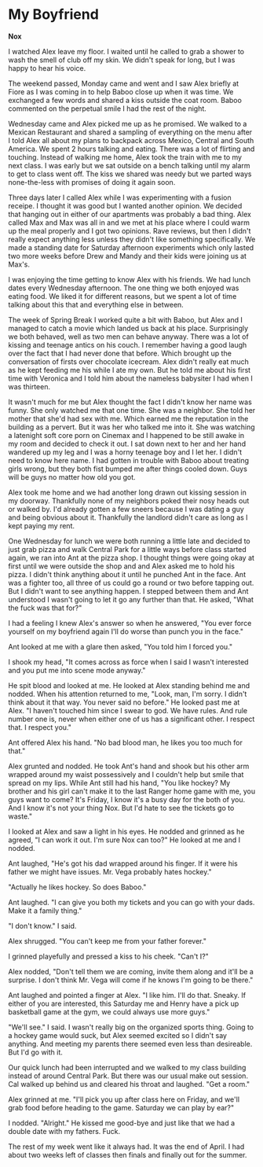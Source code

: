 # My Boyfriend

**Nox**

I watched Alex leave my floor.  I waited until he called to grab a shower to wash the smell of club off my skin.  We didn't speak for long, but I was happy to hear his voice.

The weekend passed, Monday came and went and I saw Alex briefly at Fiore as I was coming in to help Baboo close up when it was time.  We exchanged a few words and shared a kiss outside the coat room.  Baboo commented on the perpetual smile I had the rest of the night.

Wednesday came and Alex picked me up as he promised.  We walked to a Mexican Restaurant and shared a sampling of everything on the menu after I told Alex all about my plans to backpack across Mexico, Central and South America.  We spent 2 hours talking and eating.  There was a lot of flirting and touching.  Instead of walking me home, Alex took the train with me to my next class.  I was early but we sat outside on a bench talking until my alarm to get to class went off.  The kiss we shared was needy but we parted ways none-the-less with promises of doing it again soon.

Three days later I called Alex while I was experimenting with a fusion receipe.  I thought it was good but I wanted another opinion.  We decided that hanging out in either of our apartments was probably a bad thing.  Alex called Max and Max was all in and we met at his place where I could warm up the meal properly and I got two opinions.  Rave reviews, but then I didn't really expect anything less unless they didn't like something specifically.  We made a standing date for Saturday afternoon experiments which only lasted two more weeks before Drew and Mandy and their kids were joining us at Max's.

I was enjoying the time getting to know Alex with his friends.  We had lunch dates every Wednesday afternoon.  The one thing we both enjoyed was eating food.  We liked it for different reasons, but we spent a lot of time talking about this that and everything else in between.

The week of Spring Break I worked quite a bit with Baboo, but Alex and I managed to catch a movie which landed us back at his place.  Surprisingly we both behaved, well as two men can behave anyway.  There was a lot of kissing and teenage antics on his couch.  I remember having a good laugh over the fact that I had never done that before.  Which brought up the conversation of firsts over chocolate icecream.  Alex didn't really eat much as he kept feeding me his while I ate my own.  But he told me about his first time with Veronica and I told him about the nameless babysiter I had when I was thirteen.

It wasn't much for me but Alex thought the fact I didn't know her name was funny.  She only watched me that one time.  She was a neighbor.  She told her mother that she'd had sex with me.  Which earned me the reputation in the building as a pervert.  But it was her who talked me into it.  She was watching a latenight soft core porn on Cinemax and I happened to be still awake in my room and decided to check it out.  I sat down next to her and her hand wandered up my leg and I was a horny teenage boy and I let her.  I didn't need to know here name.  I had gotten in trouble with Baboo about treating girls wrong, but they both fist bumped me after things cooled down.  Guys will be guys no matter how old you got.

Alex took me home and we had another long drawn out kissing session in my doorway.  Thankfully none of my neighbors poked their nosy heads out or walked by.  I'd already gotten a few sneers because I was dating a guy and being obvious about it.  Thankfully the landlord didn't care as long as I kept paying my rent.

One Wednesday for lunch we were both running a little late and decided to just grab pizza and walk Central Park for a little ways before class started again, we ran into Ant at the pizza shop.  I thought things were going okay at first until we were outside the shop and and Alex asked me to hold his pizza.  I didn't think anything about it until he punched Ant in the face.  Ant was a fighter too, all three of us could go a round or two before tapping out.  But I didn't want to see anything happen.  I stepped between them and Ant understood I wasn't going to let it go any further than that.  He asked, "What the fuck was that for?"

I had a feeling I knew Alex's answer so when he answered, "You ever force yourself on my boyfriend again I'll do worse than punch you in the face."

Ant looked at me with a glare then asked, "You told him I forced you."

I shook my head, "It comes across as force when I said I wasn't interested and you put me into scene mode anyway."

He spit blood and looked at me.  He looked at Alex standing behind me and nodded.  When his attention returned to me, "Look, man, I'm sorry.  I didn't think about it that way.  You never said no before."  He looked past me at Alex.  "I haven't touched him since I swear to god.  We have rules.  And rule number one is, never when either one of us has a significant other.  I respect that.  I respect you."

Ant offered Alex his hand.  "No bad blood man, he likes you too much for that."

Alex grunted and nodded. He took Ant's hand and shook but his other arm wrapped around my waist possessively and I couldn't help but smile that spread on my lips.  While Ant still had his hand, "You like hockey?  My brother and his girl can't make it to the last Ranger home game with me, you guys want to come?  It's Friday, I know it's a busy day for the both of you. And I know it's not your thing Nox.  But I'd hate to see the tickets go to waste."

I looked at Alex and saw a light in his eyes.  He nodded and grinned as he agreed, "I can work it out.  I'm sure Nox can too?"  He looked at me and I nodded.

Ant laughed, "He's got his dad wrapped around his finger.  If it were his father we might have issues.  Mr. Vega probably hates hockey."

"Actually he likes hockey.  So does Baboo."

Ant laughed.  "I can give you both my tickets and you can go with your dads.  Make it a family thing."

"I don't know."  I said.

Alex shrugged.  "You can't keep me from your father forever."

I grinned playefully and pressed a kiss to his cheek.  "Can't I?"

Alex nodded, "Don't tell them we are coming, invite them along and it'll be a surprise.  I don't think Mr. Vega will come if he knows I'm going to be there."

Ant laughed and pointed a finger at Alex.  "I like him.  I'll do that.  Sneaky.  If either of you are interested, this Saturday me and Henry have a pick up basketball game at the gym, we could always use more guys."

"We'll see." I said.  I wasn't really big on the organized sports thing.  Going to a hockey game would suck, but Alex seemed excited so I didn't say anything.  And meeting my parents there seemed even less than desireable.  But I'd go with it.

Our quick lunch had been interrupted and we walked to my class building instead of around Central Park.  But there was our usual make out session.  Cal walked up behind us and cleared his throat and laughed.  "Get a room."

Alex grinned at me.  "I'll pick you up after class here on Friday, and we'll grab food before heading to the game.  Saturday we can play by ear?"

I nodded.  "Alright."  He kissed me good-bye and just like that we had a double date with my fathers.  Fuck.

The rest of my week went like it always had.  It was the end of April.  I had about two weeks left of classes then finals and finally out for the summer.


